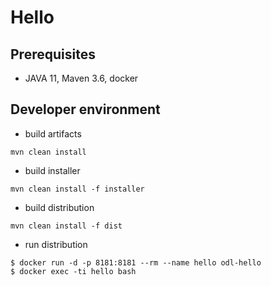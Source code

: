 # Hello

## Prerequisites

 * JAVA 11, Maven 3.6, docker


## Developer environment


 * build artifacts

```
mvn clean install
```

* build installer

```
mvn clean install -f installer
```

* build distribution

```
mvn clean install -f dist
```

 * run distribution

```
$ docker run -d -p 8181:8181 --rm --name hello odl-hello
$ docker exec -ti hello bash
```
